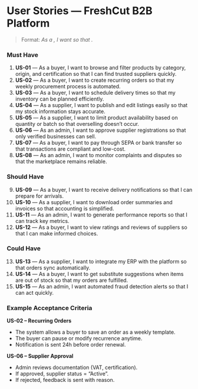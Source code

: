# User Stories — FreshCut B2B Platform

> Format: *As a <user role>, I want <goal> so that <benefit>.*

### Must Have
1. **US-01** — As a buyer, I want to browse and filter products by category, origin, and certification so that I can find trusted suppliers quickly.  
2. **US-02** — As a buyer, I want to create recurring orders so that my weekly procurement process is automated.  
3. **US-03** — As a buyer, I want to schedule delivery times so that my inventory can be planned efficiently.  
4. **US-04** — As a supplier, I want to publish and edit listings easily so that my stock information stays accurate.  
5. **US-05** — As a supplier, I want to limit product availability based on quantity or batch so that overselling doesn’t occur.  
6. **US-06** — As an admin, I want to approve supplier registrations so that only verified businesses can sell.  
7. **US-07** — As a buyer, I want to pay through SEPA or bank transfer so that transactions are compliant and low-cost.  
8. **US-08** — As an admin, I want to monitor complaints and disputes so that the marketplace remains reliable.

### Should Have
9. **US-09** — As a buyer, I want to receive delivery notifications so that I can prepare for arrivals.  
10. **US-10** — As a supplier, I want to download order summaries and invoices so that accounting is simplified.  
11. **US-11** — As an admin, I want to generate performance reports so that I can track key metrics.  
12. **US-12** — As a buyer, I want to view ratings and reviews of suppliers so that I can make informed choices.

### Could Have
13. **US-13** — As a supplier, I want to integrate my ERP with the platform so that orders sync automatically.  
14. **US-14** — As a buyer, I want to get substitute suggestions when items are out of stock so that my orders are fulfilled.  
15. **US-15** — As an admin, I want automated fraud detection alerts so that I can act quickly.

### Example Acceptance Criteria
**US-02 – Recurring Orders**  
- The system allows a buyer to save an order as a weekly template.  
- The buyer can pause or modify recurrence anytime.  
- Notification is sent 24h before order renewal.

**US-06 – Supplier Approval**  
- Admin reviews documentation (VAT, certification).  
- If approved, supplier status = “Active”.  
- If rejected, feedback is sent with reason.
